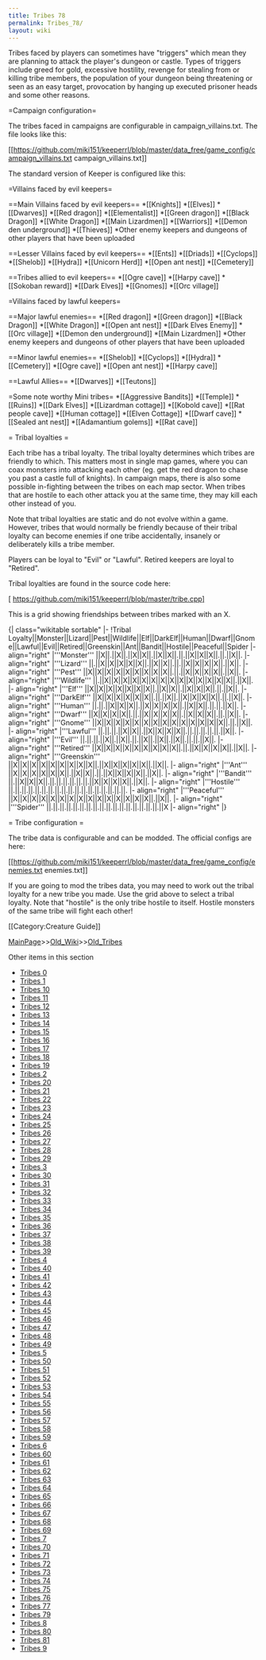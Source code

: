 ```yaml
---
title: Tribes 78
permalink: Tribes_78/
layout: wiki
---
```

Tribes faced by players can sometimes have &quot;triggers&quot; which mean they are planning to attack the player's dungeon or castle. Types of triggers include greed for gold, excessive hostility, revenge for stealing from or killing tribe members, the population of your dungeon being threatening or seen as an easy target, provocation by hanging up executed prisoner heads and some other reasons.

=Campaign configuration=

The tribes faced in campaigns are configurable in campaign_villains.txt. The file looks like this:

 [[https://github.com/miki151/keeperrl/blob/master/data_free/game_config/campaign_villains.txt campaign_villains.txt]]

The standard version of Keeper is configured like this:

=Villains faced by evil keepers=

==Main Villains faced by evil keepers==
*[[Knights]]
*[[Elves]]
*[[Dwarves]]
*[[Red dragon]]
*[[Elementalist]]
*[[Green dragon]]
*[[Black Dragon]]
*[[White Dragon]]
*[[Main Lizardmen]]
*[[Warriors]]
*[[Demon den underground]]
*[[Thieves]]
*Other enemy keepers and dungeons of other players that have been uploaded

==Lesser Villains faced by evil keepers==
*[[Ents]]
*[[Driads]]
*[[Cyclops]]
*[[Shelob]]
*[[Hydra]]
*[[Unicorn Herd]]
*[[Open ant nest]]
*[[Cemetery]]

==Tribes allied to evil keepers==
*[[Ogre cave]]
*[[Harpy cave]]
*[[Sokoban reward]]
*[[Dark Elves]]
*[[Gnomes]]
*[[Orc village]]

=Villains faced by lawful keepers=

==Major lawful enemies==
*[[Red dragon]]
*[[Green dragon]]
*[[Black Dragon]]
*[[White Dragon]]
*[[Open ant nest]]
*[[Dark Elves Enemy]]
*[[Orc village]]
*[[Demon den underground]]
*[[Main Lizardmen]]
*Other enemy keepers and dungeons of other players that have been uploaded

==Minor lawful enemies==
*[[Shelob]]
*[[Cyclops]]
*[[Hydra]]
*[[Cemetery]]
*[[Ogre cave]]
*[[Open ant nest]]
*[[Harpy cave]]

==Lawful Allies==
*[[Dwarves]]
*[[Teutons]]

=Some note worthy Mini tribes=
*[[Aggressive Bandits]]
*[[Temple]]
*[[Ruins]]
*[[Dark Elves]]
*[[Lizardman cottage]]
*[[Kobold cave]]
*[[Rat people cave]]
*[[Human cottage]]
*[[Elven Cottage]]
*[[Dwarf cave]]
*[[Sealed ant nest]]
*[[Adamantium golems]]
*[[Rat cave]]

= Tribal loyalties =

Each tribe has a tribal loyalty. The tribal loyalty determines which tribes are friendly to which. This matters most in single map games, where you can coax monsters into attacking each other (eg. get the red dragon to chase you past a castle full of knights). In campaign maps, there is also some possible in-fighting between the tribes on each map sector. When tribes that are hostile to each other attack you at the same time, they may kill each other instead of you.

Note that tribal loyalties are static and do not evolve within a game. However, tribes that would normally be friendly because of their tribal loyalty can become enemies if one tribe accidentally, insanely or deliberately kills a tribe member. 

Players can be loyal to &quot;Evil&quot; or &quot;Lawful&quot;. Retired keepers are loyal to &quot;Retired&quot;. 

Tribal loyalties are found in the source code here:

[ https://github.com/miki151/keeperrl/blob/master/tribe.cpp]

This is a grid showing friendships between tribes marked with an X.

{| class=&quot;wikitable sortable&quot;
|-
!Tribal Loyalty||Monster||Lizard||Pest||Wildlife||Elf||DarkElf||Human||Dwarf||Gnome||Lawful||Evil||Retired||Greenskin||Ant||Bandit||Hostile||Peaceful||Spider
|- align=&quot;right&quot;
|'''Monster'''    ||X||.||X||.||X||X||.||X||X||.||.||X||X||X||.||.||X||.
|- align=&quot;right&quot;
|'''Lizard'''     ||.||X||X||X||X||X||.||X||X||.||.||X||X||X||X||.||X||.
|- align=&quot;right&quot;
|'''Pest'''       ||X||X||X||X||X||X||X||X||X||.||.||X||X||X||X||.||X||.
|- align=&quot;right&quot;
|'''Wildlife'''   ||.||X||X||X||X||X||X||X||X||X||X||X||X||X||X||.||X||.
|- align=&quot;right&quot;
|'''Elf'''        ||X||X||X||X||X||X||X||.||X||X||.||X||X||X||.||.||X||.
|- align=&quot;right&quot;
|'''DarkElf'''    ||X||X||X||X||X||X||.||.||X||.||X||X||X||X||.||.||X||.
|- align=&quot;right&quot;
|'''Human'''      ||.||.||X||X||X||.||X||X||X||X||.||X||X||.||.||.||X||.
|- align=&quot;right&quot;
|'''Dwarf'''      ||X||X||X||X||.||.||X||X||X||X||.||X||X||X||.||.||X||.
|- align=&quot;right&quot;
|'''Gnome'''      ||X||X||X||X||X||X||X||X||X||X||X||X||X||X||.||.||X||.
|- align=&quot;right&quot;
|'''Lawful'''    ||.||.||.||X||X||.||X||X||X||X||.||.||.||.||.||.||X||.
|- align=&quot;right&quot;
|'''Evil'''      ||.||.||.||X||.||X||.||.||X||.||X||.||X||.||.||.||X||.
|- align=&quot;right&quot;
|'''Retired'''   ||X||X||X||X||X||X||X||X||X||.||.||X||X||X||X||.||X||.
|- align=&quot;right&quot;
|'''Greenskin''' ||X||X||X||X||X||X||X||X||X||.||X||X||X||X||X||.||X||.
|- align=&quot;right&quot;
|'''Ant'''       ||X||X||X||X||X||X||.||X||X||.||.||X||X||X||X||.||X||.
|- align=&quot;right&quot;
|'''Bandit'''    ||.||X||X||X||.||.||.||.||.||.||.||X||X||X||X||.||X||.
|- align=&quot;right&quot;
|'''Hostile'''   ||.||.||.||.||.||.||.||.||.||.||.||.||.||.||.||.||.||.
|- align=&quot;right&quot;
|'''Peaceful'''  ||X||X||X||X||X||X||X||X||X||X||X||X||X||X||X||.||X||.
|- align=&quot;right&quot;
|'''Spider'''    ||.||.||.||.||.||.||.||.||.||.||.||.||.||.||.||.||.||X
|- align=&quot;right&quot;
|}

= Tribe configuration =

The tribe data is configurable and can be modded. The official configs are here:

 [[https://github.com/miki151/keeperrl/blob/master/data_free/game_config/enemies.txt enemies.txt]]

If you are going to mod the tribes data, you may need to work out the tribal loyalty for a new tribe you made. Use the grid above to select a tribal loyalty. Note that &quot;hostile&quot; is the only tribe hostile to itself. Hostile monsters of the same tribe will fight each other!

[[Category:Creature Guide]]

[MainPage](/keeperrl_wiki/ "wikilink")>>[Old_Wiki](/keeperrl_wiki/Old_Wiki "wikilink")>>[Old_Tribes](/keeperrl_wiki/Old_Tribes "wikilink")

Other items in this section
-    [Tribes 0](/keeperrl_wiki/Tribes_0 "wikilink")
-    [Tribes 1](/keeperrl_wiki/Tribes_1 "wikilink")
-    [Tribes 10](/keeperrl_wiki/Tribes_10 "wikilink")
-    [Tribes 11](/keeperrl_wiki/Tribes_11 "wikilink")
-    [Tribes 12](/keeperrl_wiki/Tribes_12 "wikilink")
-    [Tribes 13](/keeperrl_wiki/Tribes_13 "wikilink")
-    [Tribes 14](/keeperrl_wiki/Tribes_14 "wikilink")
-    [Tribes 15](/keeperrl_wiki/Tribes_15 "wikilink")
-    [Tribes 16](/keeperrl_wiki/Tribes_16 "wikilink")
-    [Tribes 17](/keeperrl_wiki/Tribes_17 "wikilink")
-    [Tribes 18](/keeperrl_wiki/Tribes_18 "wikilink")
-    [Tribes 19](/keeperrl_wiki/Tribes_19 "wikilink")
-    [Tribes 2](/keeperrl_wiki/Tribes_2 "wikilink")
-    [Tribes 20](/keeperrl_wiki/Tribes_20 "wikilink")
-    [Tribes 21](/keeperrl_wiki/Tribes_21 "wikilink")
-    [Tribes 22](/keeperrl_wiki/Tribes_22 "wikilink")
-    [Tribes 23](/keeperrl_wiki/Tribes_23 "wikilink")
-    [Tribes 24](/keeperrl_wiki/Tribes_24 "wikilink")
-    [Tribes 25](/keeperrl_wiki/Tribes_25 "wikilink")
-    [Tribes 26](/keeperrl_wiki/Tribes_26 "wikilink")
-    [Tribes 27](/keeperrl_wiki/Tribes_27 "wikilink")
-    [Tribes 28](/keeperrl_wiki/Tribes_28 "wikilink")
-    [Tribes 29](/keeperrl_wiki/Tribes_29 "wikilink")
-    [Tribes 3](/keeperrl_wiki/Tribes_3 "wikilink")
-    [Tribes 30](/keeperrl_wiki/Tribes_30 "wikilink")
-    [Tribes 31](/keeperrl_wiki/Tribes_31 "wikilink")
-    [Tribes 32](/keeperrl_wiki/Tribes_32 "wikilink")
-    [Tribes 33](/keeperrl_wiki/Tribes_33 "wikilink")
-    [Tribes 34](/keeperrl_wiki/Tribes_34 "wikilink")
-    [Tribes 35](/keeperrl_wiki/Tribes_35 "wikilink")
-    [Tribes 36](/keeperrl_wiki/Tribes_36 "wikilink")
-    [Tribes 37](/keeperrl_wiki/Tribes_37 "wikilink")
-    [Tribes 38](/keeperrl_wiki/Tribes_38 "wikilink")
-    [Tribes 39](/keeperrl_wiki/Tribes_39 "wikilink")
-    [Tribes 4](/keeperrl_wiki/Tribes_4 "wikilink")
-    [Tribes 40](/keeperrl_wiki/Tribes_40 "wikilink")
-    [Tribes 41](/keeperrl_wiki/Tribes_41 "wikilink")
-    [Tribes 42](/keeperrl_wiki/Tribes_42 "wikilink")
-    [Tribes 43](/keeperrl_wiki/Tribes_43 "wikilink")
-    [Tribes 44](/keeperrl_wiki/Tribes_44 "wikilink")
-    [Tribes 45](/keeperrl_wiki/Tribes_45 "wikilink")
-    [Tribes 46](/keeperrl_wiki/Tribes_46 "wikilink")
-    [Tribes 47](/keeperrl_wiki/Tribes_47 "wikilink")
-    [Tribes 48](/keeperrl_wiki/Tribes_48 "wikilink")
-    [Tribes 49](/keeperrl_wiki/Tribes_49 "wikilink")
-    [Tribes 5](/keeperrl_wiki/Tribes_5 "wikilink")
-    [Tribes 50](/keeperrl_wiki/Tribes_50 "wikilink")
-    [Tribes 51](/keeperrl_wiki/Tribes_51 "wikilink")
-    [Tribes 52](/keeperrl_wiki/Tribes_52 "wikilink")
-    [Tribes 53](/keeperrl_wiki/Tribes_53 "wikilink")
-    [Tribes 54](/keeperrl_wiki/Tribes_54 "wikilink")
-    [Tribes 55](/keeperrl_wiki/Tribes_55 "wikilink")
-    [Tribes 56](/keeperrl_wiki/Tribes_56 "wikilink")
-    [Tribes 57](/keeperrl_wiki/Tribes_57 "wikilink")
-    [Tribes 58](/keeperrl_wiki/Tribes_58 "wikilink")
-    [Tribes 59](/keeperrl_wiki/Tribes_59 "wikilink")
-    [Tribes 6](/keeperrl_wiki/Tribes_6 "wikilink")
-    [Tribes 60](/keeperrl_wiki/Tribes_60 "wikilink")
-    [Tribes 61](/keeperrl_wiki/Tribes_61 "wikilink")
-    [Tribes 62](/keeperrl_wiki/Tribes_62 "wikilink")
-    [Tribes 63](/keeperrl_wiki/Tribes_63 "wikilink")
-    [Tribes 64](/keeperrl_wiki/Tribes_64 "wikilink")
-    [Tribes 65](/keeperrl_wiki/Tribes_65 "wikilink")
-    [Tribes 66](/keeperrl_wiki/Tribes_66 "wikilink")
-    [Tribes 67](/keeperrl_wiki/Tribes_67 "wikilink")
-    [Tribes 68](/keeperrl_wiki/Tribes_68 "wikilink")
-    [Tribes 69](/keeperrl_wiki/Tribes_69 "wikilink")
-    [Tribes 7](/keeperrl_wiki/Tribes_7 "wikilink")
-    [Tribes 70](/keeperrl_wiki/Tribes_70 "wikilink")
-    [Tribes 71](/keeperrl_wiki/Tribes_71 "wikilink")
-    [Tribes 72](/keeperrl_wiki/Tribes_72 "wikilink")
-    [Tribes 73](/keeperrl_wiki/Tribes_73 "wikilink")
-    [Tribes 74](/keeperrl_wiki/Tribes_74 "wikilink")
-    [Tribes 75](/keeperrl_wiki/Tribes_75 "wikilink")
-    [Tribes 76](/keeperrl_wiki/Tribes_76 "wikilink")
-    [Tribes 77](/keeperrl_wiki/Tribes_77 "wikilink")
-    [Tribes 79](/keeperrl_wiki/Tribes_79 "wikilink")
-    [Tribes 8](/keeperrl_wiki/Tribes_8 "wikilink")
-    [Tribes 80](/keeperrl_wiki/Tribes_80 "wikilink")
-    [Tribes 81](/keeperrl_wiki/Tribes_81 "wikilink")
-    [Tribes 9](/keeperrl_wiki/Tribes_9 "wikilink")
